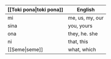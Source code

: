 
| [[Toki pona\|toki pona]] | English         |
| ------------------------ | --------------- |
| mi                       | me, us, my, our |
| sina                     | you, yours      |
| ona                      | they, he. she   |
| ni                       | that, this      |
| [[Seme\|seme]]           | what, which     |